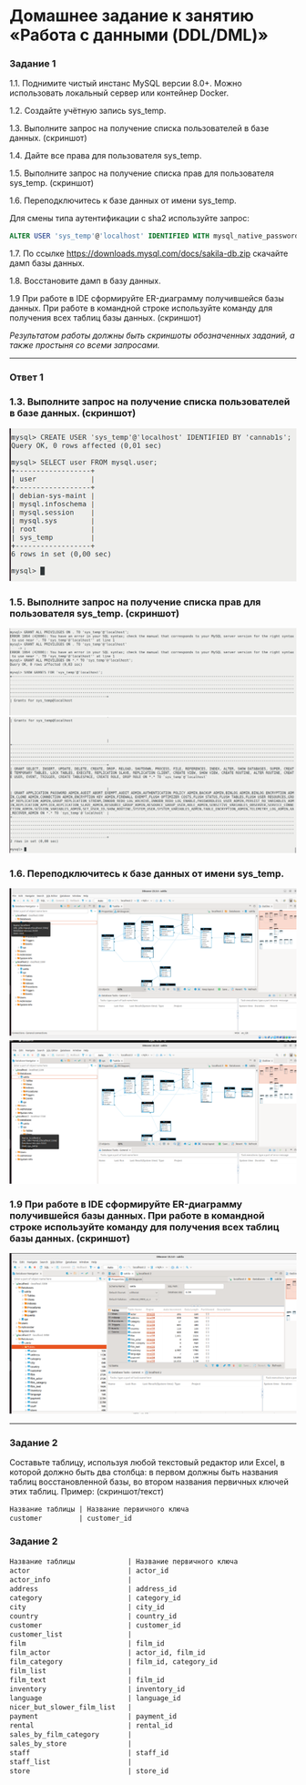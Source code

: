 # Домашнее задание к занятию «Работа с данными (DDL/DML)»

### Задание 1
1.1. Поднимите чистый инстанс MySQL версии 8.0+. Можно использовать локальный сервер или контейнер Docker.

1.2. Создайте учётную запись sys_temp. 

1.3. Выполните запрос на получение списка пользователей в базе данных. (скриншот)

1.4. Дайте все права для пользователя sys_temp. 

1.5. Выполните запрос на получение списка прав для пользователя sys_temp. (скриншот)

1.6. Переподключитесь к базе данных от имени sys_temp.

Для смены типа аутентификации с sha2 используйте запрос: 
```sql
ALTER USER 'sys_temp'@'localhost' IDENTIFIED WITH mysql_native_password BY 'secret';
```
1.7. По ссылке https://downloads.mysql.com/docs/sakila-db.zip скачайте дамп базы данных.

1.8. Восстановите дамп в базу данных.

1.9 При работе в IDE сформируйте ER-диаграмму получившейся базы данных. При работе в командной строке используйте команду для получения всех таблиц базы данных. (скриншот)

*Результатом работы должны быть скриншоты обозначенных заданий, а также простыня со всеми запросами.*

---
### Ответ 1

### 1.3. Выполните запрос на получение списка пользователей в базе данных. (скриншот)
![image](https://github.com/mescal1ne1986/home_work/blob/main/Реляционные%20базы%20данных%20и%20администрирование%20баз%20данных/1.png)
### 1.5. Выполните запрос на получение списка прав для пользователя sys_temp. (скриншот)
![image](https://github.com/mescal1ne1986/home_work/blob/main/Реляционные%20базы%20данных%20и%20администрирование%20баз%20данных/2.png)
![image](https://github.com/mescal1ne1986/home_work/blob/main/Реляционные%20базы%20данных%20и%20администрирование%20баз%20данных/3.png)
### 1.6. Переподключитесь к базе данных от имени sys_temp.
![image](https://github.com/mescal1ne1986/home_work/blob/main/Реляционные%20базы%20данных%20и%20администрирование%20баз%20данных/5.png)
![image](https://github.com/mescal1ne1986/home_work/blob/main/Реляционные%20базы%20данных%20и%20администрирование%20баз%20данных/6.png)
### 1.9 При работе в IDE сформируйте ER-диаграмму получившейся базы данных. При работе в командной строке используйте команду для получения всех таблиц базы данных. (скриншот)
![image](https://github.com/mescal1ne1986/home_work/blob/main/Реляционные%20базы%20данных%20и%20администрирование%20баз%20данных/8.png)




---
### Задание 2
Составьте таблицу, используя любой текстовый редактор или Excel, в которой должно быть два столбца: в первом должны быть названия таблиц восстановленной базы, во втором названия первичных ключей этих таблиц. Пример: (скриншот/текст)
```
Название таблицы | Название первичного ключа
customer         | customer_id
```
### Задание 2
```
Название таблицы             | Название первичного ключа
actor                        | actor_id
actor_info                   | 
address                      | address_id
category                     | category_id
city                         | city_id
country                      | country_id
customer                     | customer_id
customer_list                | 
film                         | film_id
film_actor                   | actor_id, film_id
film_category                | film_id, category_id
film_list                    | 
film_text                    | film_id
inventory                    | inventory_id
language                     | language_id
nicer_but_slower_film_list   | 
payment                      | payment_id
rental                       | rental_id
sales_by_film_category       | 
sales_by_store               | 
staff                        | staff_id
staff_list                   | 
store                        | store_id
```
